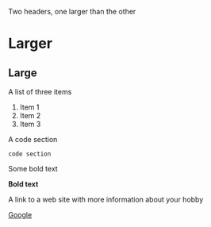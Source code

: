 Two headers, one larger than the other

# Larger
## Large


A list of three items

1. Item 1
2. Item 2
3. Item 3

A code section

    code section

Some bold text

**Bold text**

A link to a web site with more information about your hobby

[Google](google.com)
